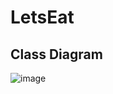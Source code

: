# LetsEat

## Class Diagram
![image](https://github.com/let-s-eat-together/lets-eat-backend/assets/44187050/8d5a8acd-5b2a-44ec-9cbc-c60540cf713d)
